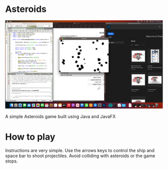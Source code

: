# Asteroids
![Alt Text](image1.png)

A simple Asteroids game built using Java and JavaFX

# How to play
Instructions are very simple. Use the arrows keys to control the ship and space bar to shoot projectiles. Avoid colliding with asteroids or the game stops.
